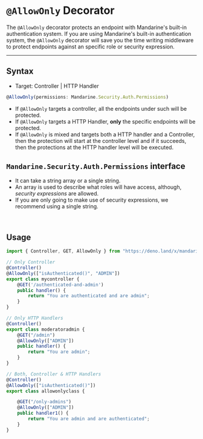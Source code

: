 # `@AllowOnly` Decorator
The `@AllowOnly` decorator protects an endpoint with Mandarine's built-in authentication system. If you are using Mandarine's built-in authentication system, the `@AllowOnly` decorator will save you the time writing middleware to protect endpoints against an specific role or security expression.


-------

## Syntax
- Target: Controller | HTTP Handler
```typescript
@AllowOnly(permissions: Mandarine.Security.Auth.Permissions)
```

- If `@AllowOnly` targets a controller, all the endpoints under such will be protected.
- If `@AllowOnly` targets a HTTP Handler, **only** the specific endpoints will be protected.
- If `@AllowOnly` is mixed and targets both a HTTP handler and a Controller, then the protection will start at the controller level and if it succeeds, then the protections at the HTTP handler level will be executed.

## `Mandarine.Security.Auth.Permissions` interface
- It can take a string array or a single string.
- An array is used to describe what roles will have access, although, _security expressions_ are allowed.
- If you are only going to make use of security expressions, we recommend using a single string.

&nbsp;

## Usage
```typescript
import { Controller, GET, AllowOnly } from "https://deno.land/x/mandarinets@v2.1.2/mod.ts";

// Only Controller
@Controller()
@AllowOnly(["isAuthenticated()", "ADMIN"])
export class mycontroller {
    @GET('/authenticated-and-admin')
    public handler() {
        return "You are authenticated and are admin";
    }
}

// Only HTTP Handlers
@Controller()
export class moderatoradmin {
    @GET("/admin")
    @AllowOnly(["ADMIN"])
    public handler() {
        return "You are admin";
    }
}

// Both, Controller & HTTP Handlers
@Controller()
@AllowOnly(["isAuthenticated()"])
export class allowonlyclass {

    @GET("/only-admins")
    @AllowOnly(["ADMIN"])
    public handler1() {
        return "You are admin and are authenticated";
    }
}
```